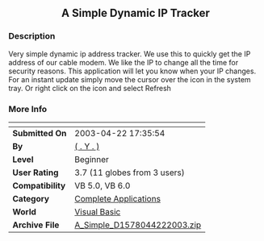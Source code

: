 ﻿<div align="center">

## A Simple Dynamic IP Tracker


</div>

### Description

Very simple dynamic ip address tracker. We use this to quickly get the IP address of our cable modem. We like the IP to change all the time for security reasons. This application will let you know when your IP changes. For an instant update simply move the cursor over the icon in the system tray. Or right click on the icon and select Refresh
 
### More Info
 


<span>             |<span>
---                |---
**Submitted On**   |2003-04-22 17:35:54
**By**             |[\( \. Y \. \)](https://github.com/Planet-Source-Code/PSCIndex/blob/master/ByAuthor/y.md)
**Level**          |Beginner
**User Rating**    |3.7 (11 globes from 3 users)
**Compatibility**  |VB 5\.0, VB 6\.0
**Category**       |[Complete Applications](https://github.com/Planet-Source-Code/PSCIndex/blob/master/ByCategory/complete-applications__1-27.md)
**World**          |[Visual Basic](https://github.com/Planet-Source-Code/PSCIndex/blob/master/ByWorld/visual-basic.md)
**Archive File**   |[A\_Simple\_D1578044222003\.zip](https://github.com/Planet-Source-Code/y-a-simple-dynamic-ip-tracker__1-44964/archive/master.zip)








